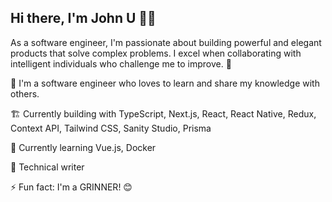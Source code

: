 
## Hi there, I'm John U 👋🏾

As a software engineer, I'm passionate about building powerful and elegant products that solve complex problems. I excel when collaborating with intelligent individuals who challenge me to improve. 🌱

💼 I'm a software engineer who loves to learn and share my knowledge with others.

🏗 Currently building with TypeScript, Next.js, React, React Native, Redux, Context API, Tailwind CSS, Sanity Studio, Prisma

📖 Currently learning Vue.js, Docker

📝 Technical writer

⚡️ Fun fact: I'm a GRINNER! 😊 
<!--
**arjorb/arjorb** is a ✨ _special_ ✨ repository because its `README.md` (this file) appears on your GitHub profile.

Here are some ideas to get you started:


- 🔭 I’m currently working on ...
- 🌱 I’m currently learning ...
- 👯 I’m looking to collaborate on ...
- 🤔 I’m looking for help with ...
- 💬 Ask me about ...
- 📫 How to reach me: ...
- 😄 Pronouns: ...
- ⚡ Fun fact: ...

-->
